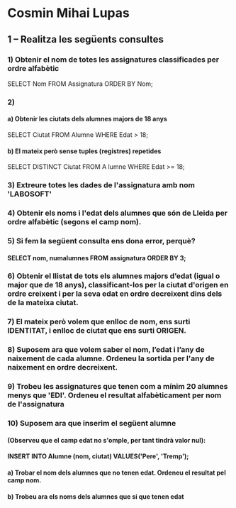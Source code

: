 # Cosmin Mihai Lupas

## 1 – Realitza les següents consultes

### 1) Obtenir el nom de totes les assignatures classificades per ordre alfabètic
SELECT Nom FROM Assignatura ORDER BY Nom;
### 2) 
   #### a) Obtenir les ciutats dels alumnes majors de 18 anys
   SELECT Ciutat FROM Alumne WHERE Edat > 18;
   #### b) El mateix però sense tuples (registres) repetides
   SELECT DISTINCT Ciutat FROM A lumne WHERE Edat >= 18;
### 3) Extreure totes les dades de l'assignatura amb nom 'LABOSOFT'

### 4) Obtenir els noms i l'edat dels alumnes que són de Lleida per ordre alfabètic (segons el camp nom).

### 5) Si fem la següent consulta ens dona error, perquè?
   #### SELECT nom, numalumnes FROM assignatura ORDER BY 3;
   
### 6) Obtenir el llistat de tots els alumnes majors d’edat (igual o major que de 18 anys), classificant-los per la ciutat d'origen en ordre creixent i per la seva edat en ordre decreixent dins dels de la mateixa ciutat.

### 7) El mateix però volem que enlloc de nom, ens surti IDENTITAT, i enlloc de ciutat que ens surti ORIGEN.

### 8) Suposem ara que volem saber el nom, l’edat i l’any de naixement de cada alumne. Ordeneu la sortida per l'any de naixement en ordre decreixent.

### 9) Trobeu les assignatures que tenen com a mínim 20 alumnes menys que 'EDI'. Ordeneu el resultat alfabèticament per nom de l'assignatura

### 10) Suposem ara que inserim el següent alumne 
#### (Observeu que el camp edat no s'omple, per tant tindrà valor nul):
#### INSERT INTO Alumne (nom, ciutat) VALUES('Pere', 'Tremp');
#### a) Trobar el nom dels alumnes que no tenen edat. Ordeneu el resultat pel camp nom.
#### b) Trobeu ara els noms dels alumnes que si que tenen edat
